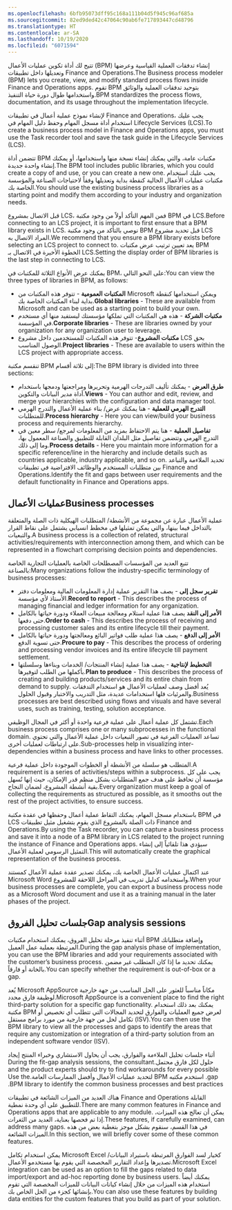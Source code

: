 ```yaml
---
ms.openlocfilehash: 6bfb95073dff95c168a111b04d5f945c96af685a
ms.sourcegitcommit: 82ed9ded42c47064c90ab6fe717893447cd48796
ms.translationtype: HT
ms.contentlocale: ar-SA
ms.lasthandoff: 10/19/2020
ms.locfileid: "6071594"
---
```

<span data-ttu-id="8be96-101">تتيح لك أداة تكوين عمليات الأعمال (BPM) إنشاء تدفقات العملية القياسية وعرضها وتعديلها داخل تطبيقات Finance and Operations.</span><span class="sxs-lookup"><span data-stu-id="8be96-101">The Business process modeler (BPM) lets you create, view, and modify standard process flows inside Finance and Operations apps.</span></span> <span data-ttu-id="8be96-102">تقوم BPM بتوحيد تدفقات العملية والوثائق واستخدامها طوال دورة حياة التنفيذ.</span><span class="sxs-lookup"><span data-stu-id="8be96-102">BPM standardizes the process flows, documentation, and its usage throughout the implementation lifecycle.</span></span>

<span data-ttu-id="8be96-103">لإنشاء نموذج عملية أعمال في تطبيقات Finance and Operations، يجب عليك استخدام أداة مسجل المهام وحفظ دليل المهام في Lifecycle Services (LCS).</span><span class="sxs-lookup"><span data-stu-id="8be96-103">To create a business process model in Finance and Operations apps, you must use the Task recorder tool and save the task guide in the Lifecycle Services (LCS).</span></span>

<span data-ttu-id="8be96-104">تتضمن أداة BPM مكتبات عامة، والتي يمكنك إنشاء نسخة منها واستخدامها، أو يمكنك إنشاء واحدة جديدة.</span><span class="sxs-lookup"><span data-stu-id="8be96-104">The BPM tool includes public libraries, which you could create a copy of and use, or you can create a new one.</span></span> <span data-ttu-id="8be96-105">يجب عليك استخدام مكتبات عمليات الأعمال الحالية كنقطة بداية وتعديلها وفقاً لاحتياجات الصناعة والمؤسسة الخاصة بك.</span><span class="sxs-lookup"><span data-stu-id="8be96-105">You should use the existing business process libraries as a starting point and modify them according to your industry and organization needs.</span></span>

<span data-ttu-id="8be96-106">قبل الاتصال بمشروع LCS، فمن المهم التأكد أولاً من وجود مكتبة BPM في LCS.</span><span class="sxs-lookup"><span data-stu-id="8be96-106">Before connecting to an LCS project, it is important to first ensure that a BPM library exists in LCS.</span></span> <span data-ttu-id="8be96-107">نوصي بالتأكد من وجود مكتبة BPM قبل تحديد مشروع LCS المراد الاتصال به.</span><span class="sxs-lookup"><span data-stu-id="8be96-107">We recommend that you ensure a BPM library exists before selecting an LCS project to connect to.</span></span> <span data-ttu-id="8be96-108">يعد تعيين ترتيب عرض مكتبات BPM الخطوة الأخيرة في الاتصال بـ LCS.</span><span class="sxs-lookup"><span data-stu-id="8be96-108">Setting the display order of BPM libraries is the last step in connecting to LCS.</span></span> 

<span data-ttu-id="8be96-109">يمكنك عرض الأنواع الثلاثة للمكتبات في BPM، على النحو التالي:</span><span class="sxs-lookup"><span data-stu-id="8be96-109">You can view the three types of libraries in BPM, as follows:</span></span>

- <span data-ttu-id="8be96-110">**المكتبات العمومية** - تتوفر هذه المكتبات من Microsoft ويمكن استخدامها كنقطة بداية لبناء المكتبات الخاصة بك.</span><span class="sxs-lookup"><span data-stu-id="8be96-110">**Global libraries** - These are available from Microsoft and can be used as a starting point to build your own.</span></span>
- <span data-ttu-id="8be96-111">**مكتبات الشركة** - هذه هي المكتبات التي تملكها مؤسستك ليستفيد منها أي مستخدم في المؤسسة.</span><span class="sxs-lookup"><span data-stu-id="8be96-111">**Corporate libraries** - These are libraries owned by your organization for any organization user to leverage.</span></span>
- <span data-ttu-id="8be96-112">**مكتبات المشروع**- تتوفر هذه المكتبات للمستخدمين داخل مشروع LCS بحق الوصول المناسب.</span><span class="sxs-lookup"><span data-stu-id="8be96-112">**Project libraries** - These are available to users within the LCS project with appropriate access.</span></span>

<span data-ttu-id="8be96-113">تنقسم مكتبة BPM إلى ثلاثة أقسام:</span><span class="sxs-lookup"><span data-stu-id="8be96-113">The BPM library is divided into three sections:</span></span>

- <span data-ttu-id="8be96-114">**طرق العرض** - يمكنك تأليف التدرجات الهرمية وتحريرها ومراجعتها ودمجها باستخدام أداة مدير البيانات والتكوين.</span><span class="sxs-lookup"><span data-stu-id="8be96-114">**Views** - You can author and edit, review, and merge your hierarchies with the configuration and data manager tool.</span></span>
- <span data-ttu-id="8be96-115">**التدرج الهرمي للعملية** - هنا يمكنك عرض/ بناء عملية الأعمال والتدرج الهرمي للمتطلبات.</span><span class="sxs-lookup"><span data-stu-id="8be96-115">**Process hierarchy** - Here you can view/build your business process and requirements hierarchy.</span></span>
- <span data-ttu-id="8be96-116">**تفاصيل العملية** - هنا يتم الاحتفاظ بمزيد من المعلومات لمرجع/ سطر معين في التدرج الهرمي وتتضمن تفاصيل مثل البلدان القابلة للتطبيق والصناعة المعمول بها، وما إلى ذلك.</span><span class="sxs-lookup"><span data-stu-id="8be96-116">**Process details** - Here you maintain more information for a specific reference/line in the hierarchy and include details such as countries applicable, industry applicable, and so on.</span></span> <span data-ttu-id="8be96-117">تحديد الملاءمة والتباعد بين متطلبات المستخدم والوظائف الافتراضية في تطبيقات Finance and Operations.</span><span class="sxs-lookup"><span data-stu-id="8be96-117">Identify the fit and gaps between user requirements and the default functionality in Finance and Operations apps.</span></span>

## <a name="business-processes"></a><span data-ttu-id="8be96-118">عمليات الأعمال</span><span class="sxs-lookup"><span data-stu-id="8be96-118">Business processes</span></span>
<span data-ttu-id="8be96-119">عملية الأعمال عبارة عن مجموعة من الأنشطة/ المتطلبات الهيكلية ذات الصلة والمتعلقة بالتداخل فيما بينها، والتي يمكن تمثيلها في مخطط انسيابي يشتمل على نقاط القرار والتبعيات.</span><span class="sxs-lookup"><span data-stu-id="8be96-119">A business process is a collection of related, structural activities/requirements with interconnection among them, and which can be represented in a flowchart comprising decision points and dependencies.</span></span>

<span data-ttu-id="8be96-120">تتبع العديد من المؤسسات المصطلحات الخاصة بالعمليات التجارية الخاصة بالصناعة:</span><span class="sxs-lookup"><span data-stu-id="8be96-120">Many organizations follow the industry-specific terminology of business processes:</span></span>

- <span data-ttu-id="8be96-121">**تقرير سجل إلى** - يصف هذا التقرير عملية إدارة المعلومات المالية ومعلومات دفتر الأستاذ لأي مؤسسة.</span><span class="sxs-lookup"><span data-stu-id="8be96-121">**Record to report** - This describes the process of managing financial and ledger information for any organization.</span></span>
- <span data-ttu-id="8be96-122">**الأمر إلى النقد** يصف هذا عملية استلام ومعالجة مبيعات العملاء ودورة حياتها بالكامل حتى دفعها.</span><span class="sxs-lookup"><span data-stu-id="8be96-122">**Order to cash** - This describes the process of receiving and processing customer sales and its entire lifecycle till their payment.</span></span>
- <span data-ttu-id="8be96-123">**الأمر إلى الدفع** - يصف هذا عملية طلب فواتير البائع ومعالجتها ودورة حياتها بالكامل حتى تسوية الدفع.</span><span class="sxs-lookup"><span data-stu-id="8be96-123">**Procure to pay** - This describes the process of ordering and processing vendor invoices and its entire lifecycle till payment settlement.</span></span>
- <span data-ttu-id="8be96-124">**التخطيط لإنتاجية** - يصف هذا عملية إنشاء المنتجات/ الخدمات وبناءها وسلسلتها بأكملها من الطلب لتوفيرها.</span><span class="sxs-lookup"><span data-stu-id="8be96-124">**Plan to produce** - This describes the process of creating and building products/services and its entire chain from demand to supply.</span></span> <span data-ttu-id="8be96-125">يُعد أفضل وصف لعمليات الأعمال هو استخدام التدفقات والمرئيات فلها استخدامات عديدة، مثل التدريب والاختبار وقبول الحلول.</span><span class="sxs-lookup"><span data-stu-id="8be96-125">Business processes are best described using flows and visuals and have several uses, such as training, testing, solution acceptance.</span></span> 

<span data-ttu-id="8be96-126">تشتمل كل عملية أعمال على عملية فرعية واحدة أو أكثر في المجال الوظيفي.</span><span class="sxs-lookup"><span data-stu-id="8be96-126">Each business process comprises one or many subprocesses in the functional domain.</span></span> <span data-ttu-id="8be96-127">تساعد العمليات الفرعية في تصور التبعيات داخل عملية الأعمال والتي تحتوي على ارتباطات لعمليات أخرى.</span><span class="sxs-lookup"><span data-stu-id="8be96-127">Sub-processes help in visualizing inter-dependencies within a business process and have links to other processes.</span></span> 

<span data-ttu-id="8be96-128">المتطلب هو سلسلة من الأنشطة أو الخطوات الموجودة داخل عملية فرعية.</span><span class="sxs-lookup"><span data-stu-id="8be96-128">A requirement is a series of activities/steps within a subprocess.</span></span> <span data-ttu-id="8be96-129">يجب على كل مؤسسة أن تحافظ على هدف جمع المتطلبات بشكل منظم قدر الإمكان، حيث إنها تُسهل بقية أنشطة المشروع، لضمان النجاح.</span><span class="sxs-lookup"><span data-stu-id="8be96-129">Every organization must keep a goal of collecting the requirements as structured as possible, as it smooths out the rest of the project activities, to ensure success.</span></span> 

<span data-ttu-id="8be96-130">باستخدام مسجل المهام، يمكنك التقاط عملية أعمال وحفظها في عقدة مكتبة BPM في LCS ذات الصلة بالمشروع الذي يقوم بتشغيل مثيل تطبيقات Finance and Operations.</span><span class="sxs-lookup"><span data-stu-id="8be96-130">By using the Task recorder, you can capture a business process and save it into a node of a BPM library in LCS related to the project running the instance of Finance and Operations apps.</span></span> <span data-ttu-id="8be96-131">سيؤدي هذا تلقائياً إلى إنشاء التمثيل الرسومي لعملية الأعمال.</span><span class="sxs-lookup"><span data-stu-id="8be96-131">This will automatically create the graphical representation of the business process.</span></span>

<span data-ttu-id="8be96-132">عند اكتمال عمليات الأعمال الخاصة بك، يمكنك تصدير عقدة عملية الأعمال كمستند Microsoft Word واستخدامه كدليل تدريب في المراحل اللاحقة للمشروع.</span><span class="sxs-lookup"><span data-stu-id="8be96-132">When your business processes are complete, you can export a business process node as a Microsoft Word document and use it as a training manual in the later phases of the project.</span></span>

## <a name="gap-analysis-sessions"></a><span data-ttu-id="8be96-133">جلسات تحليل الفروق</span><span class="sxs-lookup"><span data-stu-id="8be96-133">Gap analysis sessions</span></span>
<span data-ttu-id="8be96-134">أثناء تنفيذ مرحلة تحليل الفروق، يمكنك استخدام مكتبات BPM وإضافة متطلباتك المرتبطة بعملية عمل العميل.</span><span class="sxs-lookup"><span data-stu-id="8be96-134">During the gap analysis phase of implementation, you can use the BPM libraries and add your requirements associated with the customer’s business process.</span></span> <span data-ttu-id="8be96-135">يمكنك تحديد ما إذا كان المتطلب غير مضمن بالخانة أو فارقاً.</span><span class="sxs-lookup"><span data-stu-id="8be96-135">You can specify whether the requirement is out-of-box or a gap.</span></span>

<span data-ttu-id="8be96-136">يُعد Microsoft AppSource مكاناً مناسباً للعثور على الحل المناسب من جهة خارجية لوظيفة فارق محدد.</span><span class="sxs-lookup"><span data-stu-id="8be96-136">Microsoft AppSource is a convenient place to find the right third-party solution for a specific gap functionality.</span></span> <span data-ttu-id="8be96-137">يمكنك بعد ذلك استخدام مكتبة BPM لعرض جميع العمليات والفوارق لتحديد المجالات التي تتطلب أي تخصيص أو تكامل لحل من جهة خارجية من مورد برامج مستقل (ISV).</span><span class="sxs-lookup"><span data-stu-id="8be96-137">You can then use the BPM library to view all the processes and gaps to identify the areas that require any customization or integration of a third-party solution from an independent software vendor (ISV).</span></span>

<span data-ttu-id="8be96-138">أثناء جلسات ‏‫تحليل الملاءمة والفوارق، يجب أن يحاول الاستشاري وخبراء المنتج إيجاد حلول لكل فارق محتمل.</span><span class="sxs-lookup"><span data-stu-id="8be96-138">During the fit-gap analysis sessions, the consultant and the product experts should try to find workarounds for every possible gap.</span></span> <span data-ttu-id="8be96-139">استخدم مكتبه BPM لتحديد عمليات الأعمال وأفضل الممارسات العامة.</span><span class="sxs-lookup"><span data-stu-id="8be96-139">Use the BPM library to identify the common business processes and best practices.</span></span> 

<span data-ttu-id="8be96-140">هناك العديد من الميزات الشائعة في تطبيقات Finance and Operations القابلة للتطبيق على أي وحدة نمطية.</span><span class="sxs-lookup"><span data-stu-id="8be96-140">There are many common features in Finance and Operations apps that are applicable to any module.</span></span> <span data-ttu-id="8be96-141">يمكن أن تعالج هذه الميزات، إذا تم فحصها بعناية، العديد من الثغرات.</span><span class="sxs-lookup"><span data-stu-id="8be96-141">These features, if carefully examined, can address many gaps.</span></span> <span data-ttu-id="8be96-142">في هذا القسم، سنقوم بشكل موجز بتغطية بعض من هذه الميزات الشائعة.</span><span class="sxs-lookup"><span data-stu-id="8be96-142">In this section, we will briefly cover some of these common features.</span></span>

<span data-ttu-id="8be96-143">يمكن استخدام تكامل Microsoft Excel كخيار لسد الفوارق المرتبطة باستيراد البيانات/تصديرها وإعداد التقارير المخصصة التي يقوم بها مستخدمو الأعمال.</span><span class="sxs-lookup"><span data-stu-id="8be96-143">Microsoft Excel integration can be used as an option to fill the gaps related to data import/export and ad-hoc reporting done by business users.</span></span> <span data-ttu-id="8be96-144">يمكنك أيضاً استخدام هذه الميزات من خلال إنشاء كيانات البيانات للميزات المخصصة التي تقوم بإنشائها كجزء من الحل الخاص بك.</span><span class="sxs-lookup"><span data-stu-id="8be96-144">You can also use these features by building data entities for the custom features that you build as part of your solution.</span></span> 

